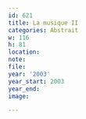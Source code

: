 ```yaml
---
id: 621
title: La musique II
categories: Abstrait
w: 116
h: 81
location:
note:
file:
year: '2003'
year_start: 2003
year_end:
image:

---
```

